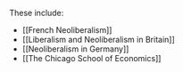These include:
- [[French Neoliberalism]]
- [[Liberalism and Neoliberalism in Britain]]
- [[Neoliberalism in Germany]]
- [[The Chicago School of Economics]]